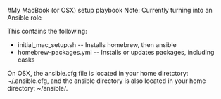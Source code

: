 #My MacBook (or OSX) setup playbook
Note: Currently turning into an Ansible role

This contains the following:
* initial_mac_setup.sh -- Installs homebrew, then ansible
* homebrew-packages.yml -- Installs or updates packages, including casks

On OSX, the ansible.cfg file is located in your home diretctory: ~/.ansible.cfg, and 
the ansible directory is also located in your home directory: ~/ansible/.

